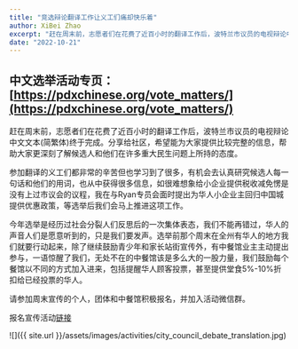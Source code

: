 ```yaml
---
title: "竞选辩论翻译工作让义工们痛却快乐着"
author: XiBei Zhao
excerpt: "赶在周末前，志愿者们在花费了近百小时的翻译工作后，波特兰市议员的电视辩论中文文本(简繁体)终于完成。分享给社区，希望能为大家提供比较完整的信息，帮助大家更深刻了解候选人和他们在许多重大民生问题上所持的态度。参加翻译的义工们都非常的辛苦但也学习到了很多，有机会去认真研究候选人每一句话和他们的用词，也从中获得很多信息，如很难想象给小企业提供税收减免愣是没有上过市议会的议程，我在与Ryan专员会面时提出为华人小企业主回归中国城提供优惠政策，等选举后我们会马上推进这项工作。"
date: "2022-10-21"
---
```


## 中文选举活动专页：[https://pdxchinese.org/vote_matters/](https://pdxchinese.org/vote_matters/)

赶在周末前，志愿者们在花费了近百小时的翻译工作后，波特兰市议员的电视辩论中文文本(简繁体)终于完成。分享给社区，希望能为大家提供比较完整的信息，帮助大家更深刻了解候选人和他们在许多重大民生问题上所持的态度。

参加翻译的义工们都非常的辛苦但也学习到了很多，有机会去认真研究候选人每一句话和他们的用词，也从中获得很多信息，如很难想象给小企业提供税收减免愣是没有上过市议会的议程，我在与Ryan专员会面时提出为华人小企业主回归中国城提供优惠政策，等选举后我们会马上推进这项工作。

今年选举是经历过社会分裂人们反思后的一次集体表态，我们不能再错过，华人的声音人们是愿意听到的，只是我们要发声。选举前那个周末在全州有华人的地方我们就要行动起来，除了继续鼓励青少年和家长站街宣传外，有中餐馆业主主动提出参与，一语惊醒了我们，无处不在的中餐馆该是多么大的一股力量，我们鼓励每个餐馆以不同的方式加入进来，包括提醒华人顾客投票，甚至提供堂食5%-10%折扣给已经投票的华人。

请参加周末宣传的个人，团体和中餐馆积极报名，并加入活动微信群。

报名宣传活动[链接](https://docs.google.com/forms/d/e/1FAIpQLSdDkSEsNT7spiNmR2SpgkD8B5XCd_BwHloPaUdURl6SgGErzA/viewform?usp=sf_link)


![]({{ site.url }}/assets/images/activities/city_council_debate_translation.jpg)
